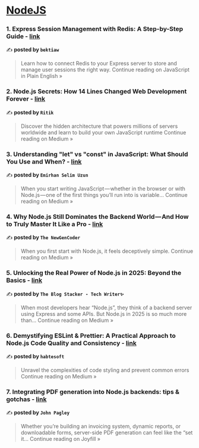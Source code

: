 
<h1><a href=https://medium.com/tag/nodejs/recommended target="_blank" rel="noopener noreferrer">NodeJS</a></h1>
<h3>1. Express Session Management with Redis: A Step-by-Step Guide - <a href="https://javascript.plainenglish.io/express-session-management-with-redis-a-step-by-step-guide-d1a38ad0fc94?source=rss------nodejs-5" target="_blank" rel="noopener noreferrer">link</a></h3>

✍️ **posted by `bektiaw`**

<blockquote>Learn how to connect Redis to your Express server to store and manage user sessions the right way.
Continue reading on JavaScript in Plain English »</blockquote>

<h3>2. Node.js Secrets: How 14 Lines Changed Web Development Forever - <a href="https://ritik-chopra28.medium.com/node-js-secrets-how-14-lines-changed-web-development-forever-083322289d15?source=rss------nodejs-5" target="_blank" rel="noopener noreferrer">link</a></h3>

✍️ **posted by `Ritik`**

<blockquote>Discover the hidden architecture that powers millions of servers worldwide and learn to build your own JavaScript runtime
Continue reading on Medium »</blockquote>

<h3>3. Understanding "let" vs "const" in JavaScript: What Should You Use and When? - <a href="https://medium.com/@uemirhanselim/understanding-let-vs-const-in-javascript-what-should-you-use-and-when-49860848453c?source=rss------nodejs-5" target="_blank" rel="noopener noreferrer">link</a></h3>

✍️ **posted by `Emirhan Selim Uzun`**

<blockquote>When you start writing JavaScript — whether in the browser or with Node.js — one of the first things you’ll run into is variable…
Continue reading on Medium »</blockquote>

<h3>4.  Why Node.js Still Dominates the Backend World — And How to Truly Master It Like a Pro  - <a href="https://medium.com/@theNewGenCoder/why-node-js-still-dominates-the-backend-world-and-how-to-truly-master-it-like-a-pro-93e17dc91dc5?source=rss------nodejs-5" target="_blank" rel="noopener noreferrer">link</a></h3>

✍️ **posted by `The NewGenCoder`**

<blockquote>When you first start with Node.js, it feels deceptively simple.
Continue reading on Medium »</blockquote>

<h3>5.  Unlocking the Real Power of Node.js in 2025: Beyond the Basics - <a href="https://medium.com/@TheblogStacker/unlocking-the-real-power-of-node-js-in-2025-beyond-the-basics-fd9775d5bd93?source=rss------nodejs-5" target="_blank" rel="noopener noreferrer">link</a></h3>

✍️ **posted by `The Blog Stacker - Tech Writer✨`**

<blockquote>When most developers hear “Node.js”, they think of a backend server using Express and some APIs. But Node.js in 2025 is so much more than…
Continue reading on Medium »</blockquote>

<h3>6. Demystifying ESLint & Prettier: A Practical Approach to Node.js Code Quality and Consistency - <a href="https://habtesoft.medium.com/demystifying-eslint-prettier-a-practical-approach-to-node-js-code-quality-and-consistency-a5845bcacf31?source=rss------nodejs-5" target="_blank" rel="noopener noreferrer">link</a></h3>

✍️ **posted by `habtesoft`**

<blockquote>Unravel the complexities of code styling and prevent common errors
Continue reading on Medium »</blockquote>

<h3>7. Integrating PDF generation into Node.js backends: tips & gotchas - <a href="https://medium.com/joyfill/integrating-pdf-generation-into-node-js-backends-tips-gotchas-74d70569e7b3?source=rss------nodejs-5" target="_blank" rel="noopener noreferrer">link</a></h3>

✍️ **posted by `John Pagley`**

<blockquote>Whether you’re building an invoicing system, dynamic reports, or downloadable forms, server-side PDF generation can feel like the “set it…
Continue reading on Joyfill »</blockquote>

